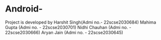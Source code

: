 # Android-
Project is developed by 
Harshit Singh(Admi no.- 22scse2030684)
Mahima Gupta (Admi no. - 22scse2030701)
Nidhi Chauhan (Admi no. - 22scse2030666)
Aryan Jain (Admi no. - 22scse2030645)

